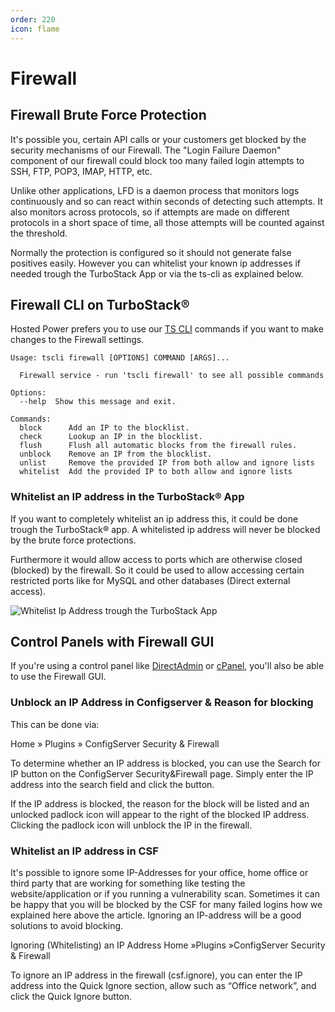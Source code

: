 ```yaml
---
order: 220
icon: flame
---
```

# Firewall

## Firewall Brute Force Protection

It's possible you, certain API calls or your customers get blocked by the security mechanisms of our Firewall. The "Login Failure Daemon" component of our firewall could block too many failed login attempts to SSH, FTP, POP3, IMAP, HTTP, etc.

Unlike other applications, LFD is a daemon process that monitors logs continuously and so can react within seconds of detecting such attempts. It also monitors across protocols, so if attempts are made on different protocols in a short space of time, all those attempts will be counted against the threshold.

Normally the protection is configured so it should not generate false positives easily. However you can whitelist your known ip addresses if needed trough the TurboStack App or via the ts-cli as explained below.

## Firewall CLI on TurboStack®

Hosted Power prefers you to use our [TS CLI](https://docs.turbostack.app/turbostack-app/turbostackcli/) commands if you want to make changes to the Firewall settings.

```
Usage: tscli firewall [OPTIONS] COMMAND [ARGS]...
 
  Firewall service - run 'tscli firewall' to see all possible commands
 
Options:
  --help  Show this message and exit.
 
Commands:
  block      Add an IP to the blocklist.
  check      Lookup an IP in the blocklist.
  flush      Flush all automatic blocks from the firewall rules.
  unblock    Remove an IP from the blocklist.
  unlist     Remove the provided IP from both allow and ignore lists
  whitelist  Add the provided IP to both allow and ignore lists
```

### Whitelist an IP address in the TurboStack® App

If you want to completely whitelist an ip address this, it could be done trough the TurboStack® app. A whitelisted ip address will never be blocked by the brute force protections.

Furthermore it would allow access to ports which are otherwise closed (blocked) by the firewall. So it could be used to allow accessing certain restricted ports like for MySQL and other databases (Direct external access).

![Whitelist Ip Address trough the TurboStack App](image/firewall/1715869950499.png "Whitelist Ip Address trough the TurboStack App")

## Control Panels with Firewall GUI

If you're using a control panel like [DirectAdmin](../technologies/control_panels/directadmin.md) or [cPanel](../technologies/control_panels/cpanel.md), you'll also be able to use the Firewall GUI.

### Unblock an IP Address in Configserver & Reason for blocking

 This can be done via:

Home » Plugins » ConfigServer Security & Firewall

To determine whether an IP address is blocked, you can use the Search for IP button on the ConfigServer Security&Firewall page. Simply enter the IP address into the search field and click the button.

If the IP address is blocked, the reason for the block will be listed and an unlocked padlock icon will appear to the right of the blocked IP address. Clicking the padlock icon will unblock the IP in the firewall.

### Whitelist an IP address in CSF

It's possible to ignore some IP-Addresses for your office, home office or third party that are working for something like testing the website/application or if you running a vulnerability scan. Sometimes it can be happy that you will be blocked by the CSF for many failed logins how we explained here above the article. Ignoring an IP-address will be a good solutions to avoid blocking.

Ignoring (Whitelisting) an IP Address
Home »Plugins »ConfigServer Security & Firewall

To ignore an IP address in the firewall (csf.ignore), you can enter the IP address into the Quick Ignore section,  allow such as “Office network”, and click the Quick Ignore button.
